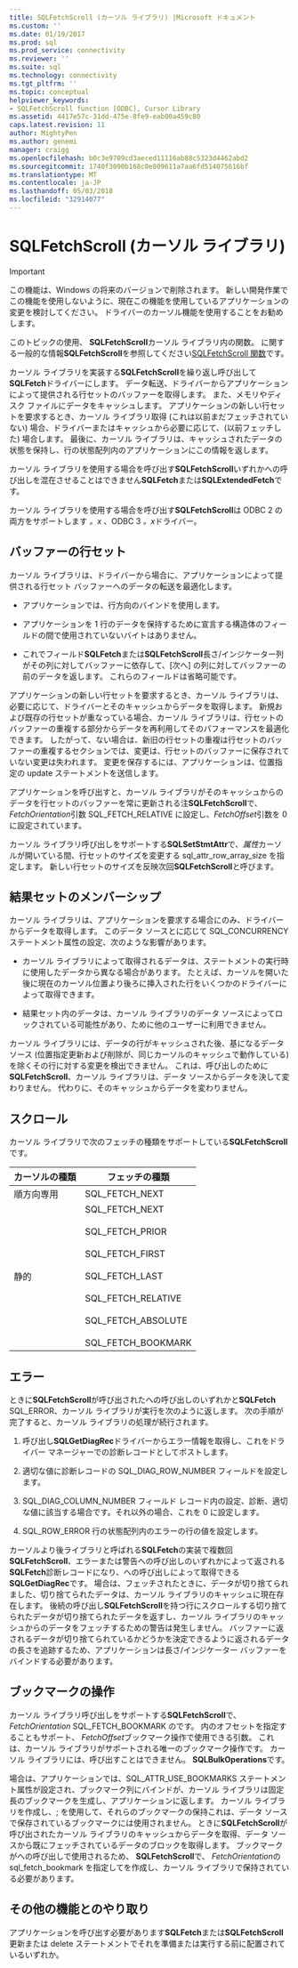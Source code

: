 ```yaml
---
title: SQLFetchScroll (カーソル ライブラリ) |Microsoft ドキュメント
ms.custom: ''
ms.date: 01/19/2017
ms.prod: sql
ms.prod_service: connectivity
ms.reviewer: ''
ms.suite: sql
ms.technology: connectivity
ms.tgt_pltfrm: ''
ms.topic: conceptual
helpviewer_keywords:
- SQLFetchScroll function [ODBC], Cursor Library
ms.assetid: 4417e57c-31dd-475e-8fe9-eab00a459c80
caps.latest.revision: 11
author: MightyPen
ms.author: genemi
manager: craigg
ms.openlocfilehash: b0c3e9709cd3aeced11116ab88c5323d4462abd2
ms.sourcegitcommit: 1740f3090b168c0e809611a7aa6fd514075616bf
ms.translationtype: MT
ms.contentlocale: ja-JP
ms.lasthandoff: 05/03/2018
ms.locfileid: "32914077"
---
```

# <a name="sqlfetchscroll-cursor-library"></a>SQLFetchScroll (カーソル ライブラリ)
> [!IMPORTANT]  
>  この機能は、Windows の将来のバージョンで削除されます。 新しい開発作業でこの機能を使用しないように、現在この機能を使用しているアプリケーションの変更を検討してください。 ドライバーのカーソル機能を使用することをお勧めします。  
  
 このトピックの使用、 **SQLFetchScroll**カーソル ライブラリ内の関数。 に関する一般的な情報**SQLFetchScroll**を参照してください[SQLFetchScroll 関数](../../../odbc/reference/syntax/sqlfetchscroll-function.md)です。  
  
 カーソル ライブラリを実装する**SQLFetchScroll**を繰り返し呼び出して**SQLFetch**ドライバーにします。 データ転送、ドライバーからアプリケーションによって提供される行セットのバッファーを取得します。 また、メモリやディスク ファイルにデータをキャッシュします。 アプリケーションの新しい行セットを要求するとき、カーソル ライブラリ取得 (これは以前まだフェッチされていない) 場合、ドライバーまたはキャッシュから必要に応じて、(以前フェッチした) 場合します。 最後に、カーソル ライブラリは、キャッシュされたデータの状態を保持し、行の状態配列内のアプリケーションにこの情報を返します。  
  
 カーソル ライブラリを使用する場合を呼び出す**SQLFetchScroll**いずれかへの呼び出しを混在させることはできません**SQLFetch**または**SQLExtendedFetch**です。  
  
 カーソル ライブラリを使用する場合を呼び出す**SQLFetchScroll**は ODBC 2 の両方をサポートします *。x* 、ODBC 3 *。x*ドライバー。  
  
## <a name="rowset-buffers"></a>バッファーの行セット  
 カーソル ライブラリは、ドライバーから場合に、アプリケーションによって提供される行セット バッファーへのデータの転送を最適化します。  
  
-   アプリケーションでは、行方向のバインドを使用します。  
  
-   アプリケーションを 1 行のデータを保持するために宣言する構造体のフィールドの間で使用されていないバイトはありません。  
  
-   これでフィールド**SQLFetch**または**SQLFetchScroll**長さ/インジケーター列がその列に対してバッファーに依存して、[次へ] の列に対してバッファーの前のデータを返します。 これらのフィールドは省略可能です。  
  
 アプリケーションの新しい行セットを要求するとき、カーソル ライブラリは、必要に応じて、ドライバーとそのキャッシュからデータを取得します。 新規および既存の行セットが重なっている場合、カーソル ライブラリは、行セットのバッファーの重複する部分からデータを再利用してそのパフォーマンスを最適化できます。 したがって、ない場合は、新旧の行セットの重複は行セットのバッファーの重複するセクションでは、変更は、行セットのバッファーに保存されていない変更は失われます。 変更を保存するには、アプリケーションは、位置指定の update ステートメントを送信します。  
  
 アプリケーションを呼び出すと、カーソル ライブラリがそのキャッシュからのデータを行セットのバッファーを常に更新される注**SQLFetchScroll**で、 *FetchOrientation*引数 SQL_FETCH_RELATIVE に設定し、*FetchOffset*引数を 0 に設定されています。  
  
 カーソル ライブラリ呼び出しをサポートする**SQLSetStmtAttr**で、*属性*カーソルが開いている間、行セットのサイズを変更する sql_attr_row_array_size を指定します。 新しい行セットのサイズを反映次回**SQLFetchScroll**と呼びます。  
  
## <a name="result-set-membership"></a>結果セットのメンバーシップ  
 カーソル ライブラリは、アプリケーションを要求する場合にのみ、ドライバーからデータを取得します。 このデータ ソースとに応じて SQL_CONCURRENCY ステートメント属性の設定、次のような影響があります。  
  
-   カーソル ライブラリによって取得されるデータは、ステートメントの実行時に使用したデータから異なる場合があります。 たとえば、カーソルを開いた後に現在のカーソル位置より後ろに挿入された行をいくつかのドライバーによって取得できます。  
  
-   結果セット内のデータは、カーソル ライブラリのデータ ソースによってロックされている可能性があり、ために他のユーザーに利用できません。  
  
 カーソル ライブラリには、データの行がキャッシュされた後、基になるデータ ソース (位置指定更新および削除が、同じカーソルのキャッシュで動作している) を除くその行に対する変更を検出できません。 これは、呼び出しのために**SQLFetchScroll**、カーソル ライブラリは、データ ソースからデータを決して変わりません。 代わりに、そのキャッシュからデータを変わりません。  
  
## <a name="scrolling"></a>スクロール  
 カーソル ライブラリで次のフェッチの種類をサポートしている**SQLFetchScroll**です。  
  
|カーソルの種類|フェッチの種類|  
|-----------------|-----------------|  
|順方向専用|SQL_FETCH_NEXT|  
|静的|SQL_FETCH_NEXT<br /><br /> SQL_FETCH_PRIOR<br /><br /> SQL_FETCH_FIRST<br /><br /> SQL_FETCH_LAST<br /><br /> SQL_FETCH_RELATIVE<br /><br /> SQL_FETCH_ABSOLUTE<br /><br /> SQL_FETCH_BOOKMARK|  
  
## <a name="errors"></a>エラー  
 ときに**SQLFetchScroll**が呼び出されたへの呼び出しのいずれかと**SQLFetch** SQL_ERROR、カーソル ライブラリが実行を次のように返します。 次の手順が完了すると、カーソル ライブラリの処理が続行されます。  
  
1.  呼び出し**SQLGetDiagRec**ドライバーからエラー情報を取得し、これをドライバー マネージャーでの診断レコードとしてポストします。  
  
2.  適切な値に診断レコードの SQL_DIAG_ROW_NUMBER フィールドを設定します。  
  
3.  SQL_DIAG_COLUMN_NUMBER フィールド レコード内の設定、診断、適切な値に該当する場合です。それ以外の場合、これを 0 に設定します。  
  
4.  SQL_ROW_ERROR 行の状態配列内のエラーの行の値を設定します。  
  
 カーソルより後ライブラリと呼ばれる**SQLFetch**の実装で複数回**SQLFetchScroll**、エラーまたは警告への呼び出しのいずれかによって返される**SQLFetch**診断レコードになり、への呼び出しによって取得できる**SQLGetDiagRec**です。 場合は、フェッチされたときに、データが切り捨てられました、切り捨てられたデータは、カーソル ライブラリのキャッシュに現在存在します。 後続の呼び出し**SQLFetchScroll**を持つ行にスクロールする切り捨てられたデータが切り捨てられたデータを返すし、カーソル ライブラリのキャッシュからのデータをフェッチするための警告は発生しません。 バッファーに返されるデータが切り捨てられているかどうかを決定できるように返されるデータの長さを追跡するため、アプリケーションは長さ/インジケーター バッファーをバインドする必要があります。  
  
## <a name="bookmark-operations"></a>ブックマークの操作  
 カーソル ライブラリ呼び出しをサポートする**SQLFetchScroll**で、 *FetchOrientation* SQL_FETCH_BOOKMARK のです。 内のオフセットを指定することもサポート、 *FetchOffset*ブックマーク操作で使用できる引数。 これは、カーソル ライブラリがサポートされる唯一のブックマーク操作です。 カーソル ライブラリには、呼び出すことはできません。 **SQLBulkOperations**です。  
  
 場合は、アプリケーションでは、SQL_ATTR_USE_BOOKMARKS ステートメント属性が設定され、ブックマーク列にバインドが、カーソル ライブラリは固定長のブックマークを生成し、アプリケーションに返します。 カーソル ライブラリを作成し、; を使用して、それらのブックマークの保持これは、データ ソースで保存されているブックマークには使用されません。 ときに**SQLFetchScroll**が呼び出されたカーソル ライブラリのキャッシュからデータを取得、データ ソースから既にフェッチされているデータのブロックを取得します。 ブックマークがへの呼び出しで使用されるため、 **SQLFetchScroll**で、 *FetchOrientation*の sql_fetch_bookmark を指定してを作成し、カーソル ライブラリで保持されている必要があります。  
  
## <a name="interaction-with-other-functions"></a>その他の機能とのやり取り  
 アプリケーションを呼び出す必要があります**SQLFetch**または**SQLFetchScroll**更新または delete ステートメントでそれを準備または実行する前に配置されているいずれか。
